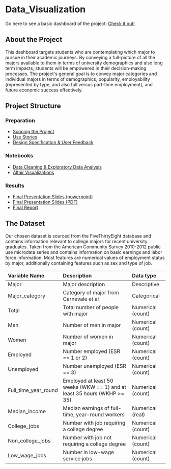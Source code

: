 # Data_Visualization
Go here to see a basic dashboard of the project: [Check it out!](https://marcostorrework.github.io/)

## About the Project

This dashboard targets students who are contemplating which major to pursue in their academic journeys. By conveying a full-picture of all the majors available to them in terms of university demographics and also long term impacts, students will be empowered in their decision-making processes. The project's general goal is to convey major categories and individual majors in terms of demographics, popularity, employability (represented by type, and also full versus
part-time employment), and future economic success effectively.

## Project Structure


### Preparation

* [Scoping the Project](https://github.com/analiseb/Data_Visualization/blob/main/Project%20Scoping%20%26%20Goals.pdf)
* [Use Stories](https://github.com/analiseb/Data_Visualization/blob/main/User%20Stories.pdf)
* [Design Specification & User Feedback](https://github.com/analiseb/Data_Visualization/blob/main/Design%20Specifications%20%26%20User%20Feedback.pdf)

### Notebooks

* [Data Cleaning & Exploratory Data Analysis](https://github.com/analiseb/Data_Visualization/blob/main/01_cleaning_and_EDA.ipynb)
* [Altair Visualizations](https://github.com/analiseb/Data_Visualization/blob/main/02_altair_visualizations.ipynb)

### Results

* [Final Presentation Slides (powerpoint)](https://github.com/analiseb/Data_Visualization/blob/main/Final%20Presentation%20Slides.pptx)
* [Final Presentation Slides (PDF)](https://github.com/analiseb/Data_Visualization/blob/main/Final%20Presentation%20Slides.pdf)
* [Final Report](https://github.com/analiseb/Data_Visualization/blob/main/Final%20Report.pdf)


## The Dataset

Our chosen dataset is sourced from the FiveThirtyEight database and contains information relevant to college majors for recent university graduates. Taken from the American Community Survey 2010-2012 public use microdata series and contains information on basic earnings and labor force information. Most features are numerical
values of employment status by major, additionally containing features such as sex and type of job.

| Variable Name | Description| Data type |
| :-- | :-- | :-- |
| Major | Major description| Descriptive
| Major_category| Category of major from Carnevale et al| Categorical
| Total| Total number of people with major| Numerical (count)
| Men| Number of men in major| Numerical (count)
| Women| Number of women in major| Numerical (count)
| Employed| Number employed (ESR == 1 or 2)| Numerical (count)
| Unemployed| Number unemployed (ESR == 3)| Numerical (count)
| Full_time_year_round | Employed at least 50 weeks (WKW == 1) and at least 35 hours (WKHP >= 35)|Numerical (count)
| Median_income| Median earnings of full-time, year-round workers| Numerical (real)
| College_jobs| Number with job requiring a college degree| Numerical (count)
| Non_college_jobs| Number with job not requiring a college degree| Numerical (count)
| Low_wage_jobs| Number in low-wage service jobs| Numerical (count)


